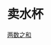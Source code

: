 # 卖水杯
[两数之和](<https://github.com/sunyiqing/likou-likou/blob/master/src/main/java/com/li/kou/TheSumOfTwoNums.java>)
